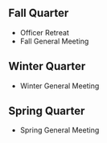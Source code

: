## Fall Quarter
* Officer Retreat
* Fall General Meeting

## Winter Quarter
* Winter General Meeting

## Spring Quarter
* Spring General Meeting